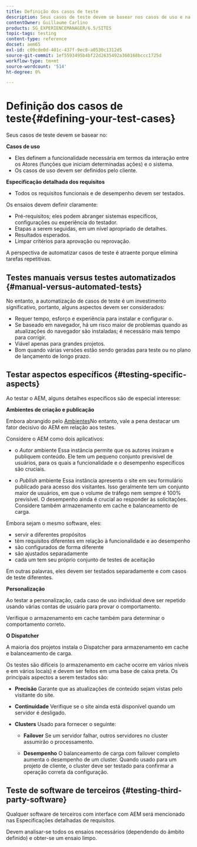 ```yaml
---
title: Definição dos casos de teste
description: Seus casos de teste devem se basear nos casos de uso e na especificação detalhada dos requisitos
contentOwner: Guillaume Carlino
products: SG_EXPERIENCEMANAGER/6.5/SITES
topic-tags: testing
content-type: reference
docset: aem65
exl-id: c09cde0d-401c-437f-9ec8-a0530c1312d5
source-git-commit: 1ef5593495b4bf22d2635492a360168bccc1725d
workflow-type: tm+mt
source-wordcount: '514'
ht-degree: 0%

---
```


# Definição dos casos de teste{#defining-your-test-cases}

Seus casos de teste devem se basear no:

**Casos de uso**

* Eles definem a funcionalidade necessária em termos da interação entre os Atores (funções que iniciam determinadas ações) e o sistema.
* Os casos de uso devem ser definidos pelo cliente.

**Especificação detalhada dos requisitos**

* Todos os requisitos funcionais e de desempenho devem ser testados.

Os ensaios devem definir claramente:

* Pré-requisitos; eles podem abranger sistemas específicos, configurações ou experiência do testador.
* Etapas a serem seguidas, em um nível apropriado de detalhes.
* Resultados esperados.
* Limpar critérios para aprovação ou reprovação.

A perspectiva de automatizar casos de teste é atraente porque elimina tarefas repetitivas.

## Testes manuais versus testes automatizados {#manual-versus-automated-tests}

No entanto, a automatização de casos de teste é um investimento significativo, portanto, alguns aspectos devem ser considerados:

* Requer tempo, esforço e experiência para instalar e configurar o.
* Se baseado em navegador, há um risco maior de problemas quando as atualizações do navegador são instaladas; é necessário mais tempo para corrigir.
* Viável apenas para grandes projetos.
* Bom quando várias versões estão sendo geradas para teste ou no plano de lançamento de longo prazo.

## Testar aspectos específicos {#testing-specific-aspects}

Ao testar o AEM, alguns detalhes específicos são de especial interesse:

**Ambientes de criação e publicação**

Embora abrangido pelo [Ambientes](/help/sites-developing/the-basics.md#environments)No entanto, vale a pena destacar um fator decisivo do AEM em relação aos testes.

Considere o AEM como dois aplicativos:

* o *Autor* ambiente Essa instância permite que os autores insiram e publiquem conteúdo.
Ele tem um pequeno conjunto previsível de usuários, para os quais a funcionalidade e o desempenho específicos são cruciais.

* o *Publish* ambiente Essa instância apresenta o site em seu formulário publicado para acesso dos visitantes.
Isso geralmente tem um conjunto maior de usuários, em que o volume de tráfego nem sempre é 100% previsível. O desempenho ainda é crucial ao responder às solicitações. Considere também armazenamento em cache e balanceamento de carga.

Embora sejam o mesmo software, eles:

* servir a diferentes propósitos
* têm requisitos diferentes em relação à funcionalidade e ao desempenho
* são configurados de forma diferente
* são ajustados separadamente
* cada um tem seu próprio conjunto de testes de aceitação

Em outras palavras, eles devem ser testados separadamente e com casos de teste diferentes.

**Personalização**

Ao testar a personalização, cada caso de uso individual deve ser repetido usando várias contas de usuário para provar o comportamento.

Verifique o armazenamento em cache também para determinar o comportamento correto.

**O Dispatcher**

A maioria dos projetos instala o Dispatcher para armazenamento em cache e balanceamento de carga.

Os testes são difíceis (o armazenamento em cache ocorre em vários níveis e em vários locais) e devem ser feitos em uma base de caixa preta. Os principais aspectos a serem testados são:

* **Precisão**
Garante que as atualizações de conteúdo sejam vistas pelo visitante do site.

* **Continuidade**
Verifique se o site ainda está disponível quando um servidor é desligado.

* **Clusters**
Usado para fornecer o seguinte:

   * **Failover**
Se um servidor falhar, outros servidores no cluster assumirão o processamento.

   * **Desempenho**
O balanceamento de carga com failover completo aumenta o desempenho de um cluster.
Quando usado para um projeto de cliente, o cluster deve ser testado para confirmar a operação correta da configuração.

## Teste de software de terceiros {#testing-third-party-software}

Qualquer software de terceiros com interface com AEM será mencionado nas Especificações detalhadas de requisitos.

Devem analisar-se todos os ensaios necessários (dependendo do âmbito definido) e obter-se um ensaio limpo.

